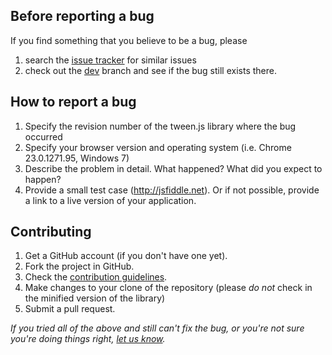 Before reporting a bug
---

If you find something that you believe to be a bug, please 

1. search the [issue tracker](https://github.com/sole/tween.js/issues) for similar issues
2. check out the [dev](https://github.com/sole/tween.js/tree/dev) branch and see if the bug still exists there.


How to report a bug
---

1. Specify the revision number of the tween.js library where the bug occurred
2. Specify your browser version and operating system (i.e. Chrome 23.0.1271.95, Windows 7)
3. Describe the problem in detail. What happened? What did you expect to happen?
4. Provide a small test case (http://jsfiddle.net). Or if not possible, provide a link to a live version of your application.


Contributing
---

1. Get a GitHub account (if you don't have one yet).
2. Fork the project in GitHub.
3. Check the [contribution guidelines](https://github.com/sole/tween.js/wiki/Contributing-to-tween.js). 
4. Make changes to your clone of the repository (please *do not* check in the minified version of the library)
5. Submit a pull request.

_If you tried all of the above and still can't fix the bug, or you're not sure you're doing things right, [let us know](https://github.com/sole/tween.js/issues)._

